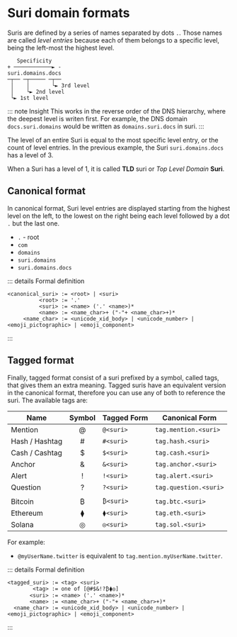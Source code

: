 # Suri domain formats

Suris are defined by a series of names separated by dots `.`. Those names are called _level entries_ because each of
them belongs to a specific level, being the left-most the highest level.

```:no-line-numbers
   Specificity
+ ────────────► -
suri.domains.docs
─┬── ─┬───── ─┬──
 │    │       └► 3rd level
 │    └► 2nd level
 └► 1st level
```

::: note Insight
This works in the reverse order of the DNS hierarchy, where the deepest level is writen first. For example, the DNS
domain `docs.suri.domains` would be written as `domains.suri.docs` in suri.
:::

The level of an entire Suri is equal to the most specific level entry, or the count of level entries. In the previous
example, the Suri `suri.domains.docs` has a level of 3.

When a Suri has a level of 1, it is called **TLD** suri or _Top Level Domain_ **Suri**.

## Canonical format

In canonical format, Suri level entries are displayed starting from the highest level on the left, to the lowest on the
right being each level followed by a dot `.` but the last one.

- `.` - root
- `com`
- `domains`
- `suri.domains`
- `suri.domains.docs`

::: details Formal definition

```:no-line-numbers
<canonical_suri> := <root> | <suri>
          <root> := '.'
          <suri> := <name> ('.' <name>)*
          <name> := <name_char>+ ("-"+ <name_char>+)*
     <name_char> := <unicode_xid_body> | <unicode_number> | <emoji_pictographic> | <emoji_component>
```

:::

## Tagged format

Finally, tagged format consist of a suri prefixed by a symbol, called tags, that gives them an extra meaning. Tagged
suris have an equivalent version in the canonical format, therefore you can use any of both to reference the suri. The
available tags are:

| Name           | Symbol | Tagged Form | Canonical Form        |
|----------------|:------:|-------------|-----------------------|
| Mention        |   @    | `@<suri>`   | `tag.mention.<suri>`  |
| Hash / Hashtag |   #    | `#<suri>`   | `tag.hash.<suri>`     |
| Cash / Cashtag |   $    | `$<suri>`   | `tag.cash.<suri>`     |
| Anchor         |   &    | `&<suri>`   | `tag.anchor.<suri>`   |
| Alert          |   !    | `!<suri>`   | `tag.alert.<suri>`    |
| Question       |   ?    | `?<suri>`   | `tag.question.<suri>` |
|                |        |             |                       |
| Bitcoin        |   ₿    | `₿<suri>`   | `tag.btc.<suri>`      |
| Ethereum       |   ⧫    | `⧫<suri>`   | `tag.eth.<suri>`      |
| Solana         |   ◎    | `◎<suri>`   | `tag.sol.<suri>`      |

For example:

- `@myUserName.twitter` is equivalent to `tag.mention.myUserName.twitter`.

::: details Formal definition

```:no-line-numbers
<tagged_suri> := <tag> <suri>
        <tag> := one of [@#$&!?₿⧫◎]
       <suri> := <name> ('.' <name>)*
       <name> := <name_char>+ ("-"+ <name_char>+)*
  <name_char> := <unicode_xid_body> | <unicode_number> | <emoji_pictographic> | <emoji_component>
```

:::
